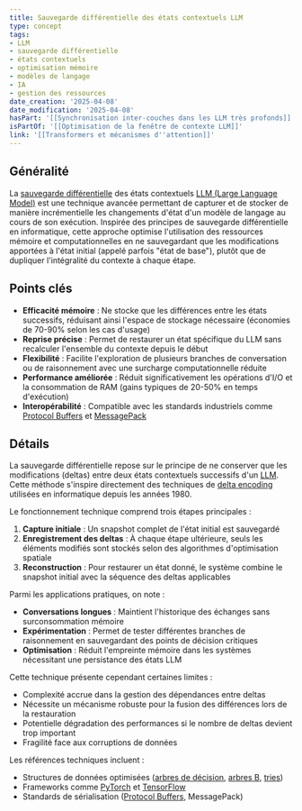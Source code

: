 ```yaml
---
title: Sauvegarde différentielle des états contextuels LLM
type: concept
tags:
- LLM
- sauvegarde différentielle
- états contextuels
- optimisation mémoire
- modèles de langage
- IA
- gestion des ressources
date_creation: '2025-04-08'
date_modification: '2025-04-08'
hasPart: '[[Synchronisation inter-couches dans les LLM très profonds]]'
isPartOf: '[[Optimisation de la fenêtre de contexte LLM]]'
link: '[[Transformers et mécanismes d''attention]]'
---
```

## Généralité

La [sauvegarde différentielle](https://fr.wikipedia.org/wiki/Sauvegarde_diff%C3%A9rentielle) des états contextuels [LLM (Large Language Model)](https://fr.wikipedia.org/wiki/Grand_mod%C3%A8le_de_langage) est une technique avancée permettant de capturer et de stocker de manière incrémentielle les changements d'état d'un modèle de langage au cours de son exécution. Inspirée des principes de sauvegarde différentielle en informatique, cette approche optimise l'utilisation des ressources mémoire et computationnelles en ne sauvegardant que les modifications apportées à l'état initial (appelé parfois "état de base"), plutôt que de dupliquer l'intégralité du contexte à chaque étape.

## Points clés

- **Efficacité mémoire** : Ne stocke que les différences entre les états successifs, réduisant ainsi l'espace de stockage nécessaire (économies de 70-90% selon les cas d'usage)
- **Reprise précise** : Permet de restaurer un état spécifique du LLM sans recalculer l'ensemble du contexte depuis le début
- **Flexibilité** : Facilite l'exploration de plusieurs branches de conversation ou de raisonnement avec une surcharge computationnelle réduite
- **Performance améliorée** : Réduit significativement les opérations d'I/O et la consommation de RAM (gains typiques de 20-50% en temps d'exécution)
- **Interopérabilité** : Compatible avec les standards industriels comme [Protocol Buffers](https://fr.wikipedia.org/wiki/Protocol_Buffers) et [MessagePack](https://fr.wikipedia.org/wiki/MessagePack)

## Détails

La sauvegarde différentielle repose sur le principe de ne conserver que les modifications (deltas) entre deux états contextuels successifs d'un [LLM](https://fr.wikipedia.org/wiki/Mod%C3%A8le_de_langage). Cette méthode s'inspire directement des techniques de [delta encoding](https://fr.wikipedia.org/wiki/Delta_encoding) utilisées en informatique depuis les années 1980.

Le fonctionnement technique comprend trois étapes principales :
1. **Capture initiale** : Un snapshot complet de l'état initial est sauvegardé
2. **Enregistrement des deltas** : À chaque étape ultérieure, seuls les éléments modifiés sont stockés selon des algorithmes d'optimisation spatiale
3. **Reconstruction** : Pour restaurer un état donné, le système combine le snapshot initial avec la séquence des deltas applicables

Parmi les applications pratiques, on note :
- **Conversations longues** : Maintient l'historique des échanges sans surconsommation mémoire
- **Expérimentation** : Permet de tester différentes branches de raisonnement en sauvegardant des points de décision critiques
- **Optimisation** : Réduit l'empreinte mémoire dans les systèmes nécessitant une persistance des états LLM

Cette technique présente cependant certaines limites :
- Complexité accrue dans la gestion des dépendances entre deltas
- Nécessite un mécanisme robuste pour la fusion des différences lors de la restauration
- Potentielle dégradation des performances si le nombre de deltas devient trop important
- Fragilité face aux corruptions de données

Les références techniques incluent :
- Structures de données optimisées ([arbres de décision](https://fr.wikipedia.org/wiki/Arbre_de_d%C3%A9cision), [arbres B](https://fr.wikipedia.org/wiki/Arbre_B), [tries](https://fr.wikipedia.org/wiki/Trie))
- Frameworks comme [PyTorch](https://fr.wikipedia.org/wiki/PyTorch) et [TensorFlow](https://fr.wikipedia.org/wiki/TensorFlow)
- Standards de sérialisation ([Protocol Buffers](https://fr.wikipedia.org/wiki/Protocol_Buffers), MessagePack)